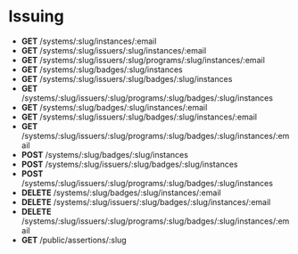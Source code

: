 # Issuing

* **GET** /systems/:slug/instances/:email
* **GET** /systems/:slug/issuers/:slug/instances/:email
* **GET** /systems/:slug/issuers/:slug/programs/:slug/instances/:email
* **GET** /systems/:slug/badges/:slug/instances
* **GET** /systems/:slug/issuers/:slug/badges/:slug/instances
* **GET** /systems/:slug/issuers/:slug/programs/:slug/badges/:slug/instances
* **GET** /systems/:slug/badges/:slug/instances/:email
* **GET** /systems/:slug/issuers/:slug/badges/:slug/instances/:email
* **GET** /systems/:slug/issuers/:slug/programs/:slug/badges/:slug/instances/:email
* **POST** /systems/:slug/badges/:slug/instances
* **POST** /systems/:slug/issuers/:slug/badges/:slug/instances
* **POST** /systems/:slug/issuers/:slug/programs/:slug/badges/:slug/instances
* **DELETE** /systems/:slug/badges/:slug/instances/:email
* **DELETE** /systems/:slug/issuers/:slug/badges/:slug/instances/:email
* **DELETE** /systems/:slug/issuers/:slug/programs/:slug/badges/:slug/instances/:email
* **GET** /public/assertions/:slug
